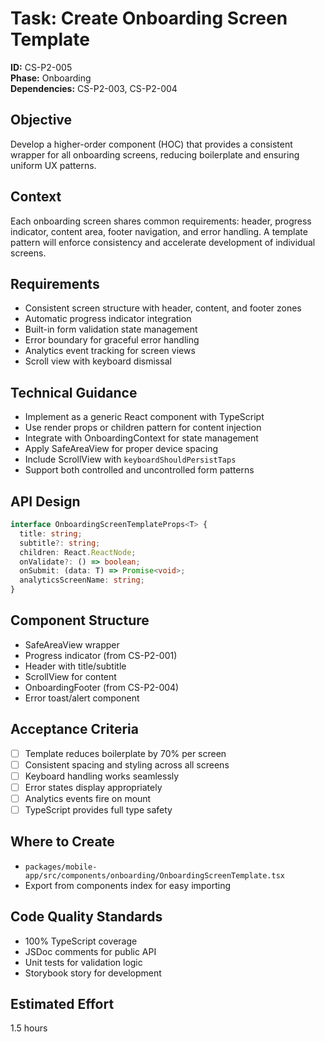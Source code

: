 # Task: Create Onboarding Screen Template

**ID:** CS-P2-005  
**Phase:** Onboarding  
**Dependencies:** CS-P2-003, CS-P2-004

## Objective
Develop a higher-order component (HOC) that provides a consistent wrapper for all onboarding screens, reducing boilerplate and ensuring uniform UX patterns.

## Context
Each onboarding screen shares common requirements: header, progress indicator, content area, footer navigation, and error handling. A template pattern will enforce consistency and accelerate development of individual screens.

## Requirements
- Consistent screen structure with header, content, and footer zones
- Automatic progress indicator integration
- Built-in form validation state management
- Error boundary for graceful error handling
- Analytics event tracking for screen views
- Scroll view with keyboard dismissal

## Technical Guidance
- Implement as a generic React component with TypeScript
- Use render props or children pattern for content injection
- Integrate with OnboardingContext for state management
- Apply SafeAreaView for proper device spacing
- Include ScrollView with `keyboardShouldPersistTaps`
- Support both controlled and uncontrolled form patterns

## API Design
```typescript
interface OnboardingScreenTemplateProps<T> {
  title: string;
  subtitle?: string;
  children: React.ReactNode;
  onValidate?: () => boolean;
  onSubmit: (data: T) => Promise<void>;
  analyticsScreenName: string;
}
```

## Component Structure
- SafeAreaView wrapper
- Progress indicator (from CS-P2-001)
- Header with title/subtitle
- ScrollView for content
- OnboardingFooter (from CS-P2-004)
- Error toast/alert component

## Acceptance Criteria
- [ ] Template reduces boilerplate by 70% per screen
- [ ] Consistent spacing and styling across all screens
- [ ] Keyboard handling works seamlessly
- [ ] Error states display appropriately
- [ ] Analytics events fire on mount
- [ ] TypeScript provides full type safety

## Where to Create
- `packages/mobile-app/src/components/onboarding/OnboardingScreenTemplate.tsx`
- Export from components index for easy importing

## Code Quality Standards
- 100% TypeScript coverage
- JSDoc comments for public API
- Unit tests for validation logic
- Storybook story for development

## Estimated Effort
1.5 hours